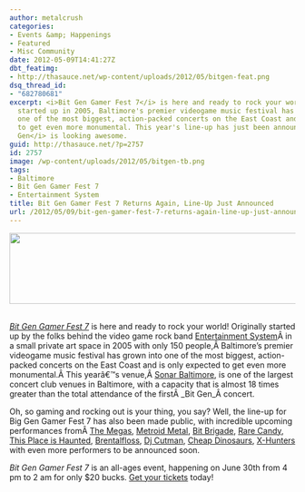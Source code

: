 ```yaml
---
author: metalcrush
categories:
- Events &amp; Happenings
- Featured
- Misc Community
date: 2012-05-09T14:41:27Z
dbt_featimg:
- http://thasauce.net/wp-content/uploads/2012/05/bitgen-feat.png
dsq_thread_id:
- "682780681"
excerpt: <i>Bit Gen Gamer Fest 7</i> is here and ready to rock your world! Originally
  started up in 2005, Baltimore's premier videogame music festival has grown into
  one of the most biggest, action-packed concerts on the East Coast and is only expected
  to get even more monumental. This year's line-up has just been announced and <i>Bit
  Gen</i> is looking awesome.
guid: http://thasauce.net/?p=2757
id: 2757
image: /wp-content/uploads/2012/05/bitgen-tb.png
tags:
- Baltimore
- Bit Gen Gamer Fest 7
- Entertainment System
title: Bit Gen Gamer Fest 7 Returns Again, Line-Up Just Announced
url: /2012/05/09/bit-gen-gamer-fest-7-returns-again-line-up-just-announced/
---
```


<center>
  <a href="http://thasauce.net/wp-content/uploads/2012/05/bitgen-banner.png"><img class="aligncenter size-full wp-image-2758" title="bitgen-banner" src="http://thasauce.net/wp-content/uploads/2012/05/bitgen-banner.png" alt="" width="575" height="125" srcset="http://thasauce.net/wp-content/uploads/2012/05/bitgen-banner.png 575w, http://thasauce.net/wp-content/uploads/2012/05/bitgen-banner-300x65.png 300w, http://thasauce.net/wp-content/uploads/2012/05/bitgen-banner-75x16.png 75w" sizes="(max-width: 575px) 100vw, 575px" /></a>
</center>&nbsp;

_[Bit Gen Gamer Fest 7](http://www.bitgengamerfest.com/)_ is here and ready to rock your world! Originally started up by the folks behind the video game rock band [Entertainment System](https://www.facebook.com/EntertainmentSystem)Â in a small private art space in 2005 with only 150 people,Â Baltimore&#8217;s premier videogame music festival has grown into one of the most biggest, action-packed concerts on the East Coast and is only expected to get even more monumental.Â This yearâ€™s venue,Â [Sonar Baltimore](http://sonarbaltimore.com/), is one of the largest concert club venues in Baltimore, with a capacity that is almost 18 times greater than the total attendance of the firstÂ _Bit Gen_Â concert.

Oh, so gaming and rocking out is your thing, you say? Well, the line-up for Big Gen Gamer Fest 7 has also been made public, with incredible upcoming performances fromÂ [The Megas](http://themegas.com/main/main.html), [Metroid Metal](http://www.metroidmetal.com/), [Bit Brigade](http://www.bitbrigade.com/), [Rare Candy](http://www.rarecandyband.com/), [This Place is Haunted](http://thisplaceishaunted1.bandcamp.com/), [Brentalfloss](http://brentalfloss.com/home.cfm), [Dj Cutman](http://www.djcutman.com/), [Cheap Dinosaurs](http://filefreakout.com/cheapdinosaurs/), [X-Hunters](http://xhunters.bandcamp.com/) with even more performers to be announced soon.

_Bit Gen Gamer Fest 7_ is an all-ages event, happening on June 30th from 4 pm to 2 am for only $20 bucks. [Get your tickets](http://www.missiontix.com/events/product/14307/bitgen-gamer-festival) today!